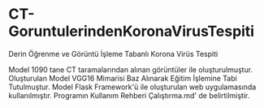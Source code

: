 # CT-GoruntulerindenKoronaVirusTespiti
Derin Öğrenme ve Görüntü İşleme Tabanlı Korona Virüs Tespiti

Model 1090 tane CT taramalarından alınan görüntüler ile oluşturulmuştur.
Oluşturulan Model VGG16 Mimarisi Baz Alınarak Eğitim İşlemine Tabi Tutulmuştur.
Model Flask Framework'ü ile oluşturulan web uygulamasında kullanılmıştır.
Programın Kullanım Rehberi Çalıştırma.md' de belirtilmiştir.
